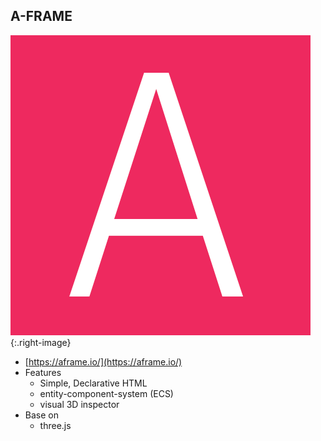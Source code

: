 ## A-FRAME

![placeholder](pictures/aframe.png){:.right-image}

* [https://aframe.io/](https://aframe.io/)
* Features
    * Simple, Declarative HTML
    * entity-component-system (ECS)
    * visual 3D inspector
* Base on
    * three.js